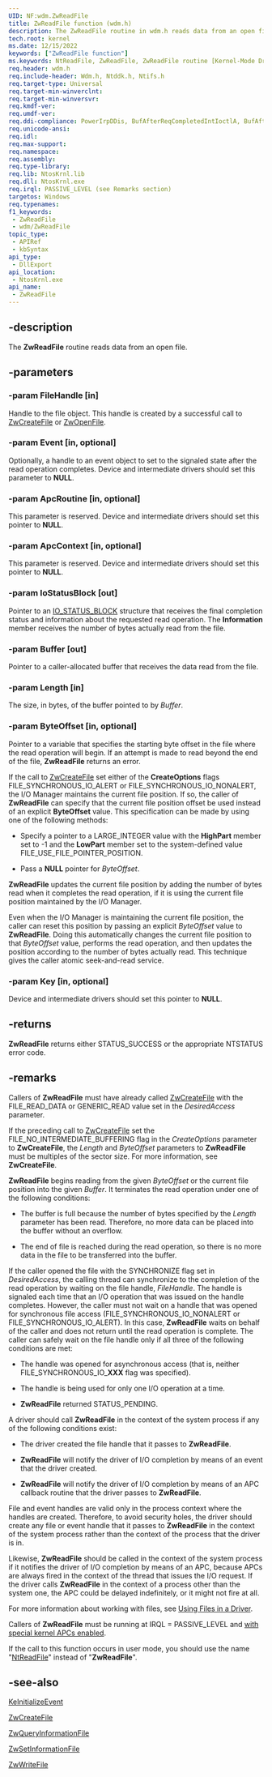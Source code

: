 ```yaml
---
UID: NF:wdm.ZwReadFile
title: ZwReadFile function (wdm.h)
description: The ZwReadFile routine in wdm.h reads data from an open file. Callers of ZwReadFile must have already called ZwCreateFile.
tech.root: kernel
ms.date: 12/15/2022
keywords: ["ZwReadFile function"]
ms.keywords: NtReadFile, ZwReadFile, ZwReadFile routine [Kernel-Mode Driver Architecture], k111_5cf3ebe2-7c2f-4998-b441-7d2aa2eb091f.xml, kernel.zwreadfile, wdm/NtReadFile, wdm/ZwReadFile
req.header: wdm.h
req.include-header: Wdm.h, Ntddk.h, Ntifs.h
req.target-type: Universal
req.target-min-winverclnt:
req.target-min-winversvr: 
req.kmdf-ver: 
req.umdf-ver: 
req.ddi-compliance: PowerIrpDDis, BufAfterReqCompletedIntIoctlA, BufAfterReqCompletedIoctlA, BufAfterReqCompletedReadA, BufAfterReqCompletedWriteA, HwStorPortProhibitedDDIs
req.unicode-ansi: 
req.idl: 
req.max-support: 
req.namespace: 
req.assembly: 
req.type-library: 
req.lib: NtosKrnl.lib
req.dll: NtosKrnl.exe
req.irql: PASSIVE_LEVEL (see Remarks section)
targetos: Windows
req.typenames: 
f1_keywords:
 - ZwReadFile
 - wdm/ZwReadFile
topic_type:
 - APIRef
 - kbSyntax
api_type:
 - DllExport
api_location:
 - NtosKrnl.exe
api_name:
 - ZwReadFile
---
```


## -description

The **ZwReadFile** routine reads data from an open file.

## -parameters

### -param FileHandle [in]

Handle to the file object. This handle is created by a successful call to [ZwCreateFile](../ntifs/nf-ntifs-ntcreatefile.md) or [ZwOpenFile](../ntifs/nf-ntifs-ntopenfile.md).

### -param Event [in, optional]

Optionally, a handle to an event object to set to the signaled state after the read operation completes. Device and intermediate drivers should set this parameter to **NULL**.

### -param ApcRoutine [in, optional]

This parameter is reserved. Device and intermediate drivers should set this pointer to **NULL**.

### -param ApcContext [in, optional]

This parameter is reserved. Device and intermediate drivers should set this pointer to **NULL**.

### -param IoStatusBlock [out]

Pointer to an [IO_STATUS_BLOCK](./ns-wdm-_io_status_block.md) structure that receives the final completion status and information about the requested read operation. The **Information** member receives the number of bytes actually read from the file.

### -param Buffer [out]

Pointer to a caller-allocated buffer that receives the data read from the file.

### -param Length [in]

The size, in bytes, of the buffer pointed to by *Buffer*.

### -param ByteOffset [in, optional]

Pointer to a variable that specifies the starting byte offset in the file where the read operation will begin. If an attempt is made to read beyond the end of the file, **ZwReadFile** returns an error.

If the call to [ZwCreateFile](../ntifs/nf-ntifs-ntcreatefile.md) set either of the **CreateOptions** flags FILE_SYNCHRONOUS_IO_ALERT or FILE_SYNCHRONOUS_IO_NONALERT, the I/O Manager maintains the current file position. If so, the caller of **ZwReadFile** can specify that the current file position offset be used instead of an explicit **ByteOffset** value. This specification can be made by using one of the following methods:

- Specify a pointer to a LARGE_INTEGER value with the **HighPart** member set to -1 and the **LowPart** member set to the system-defined value FILE_USE_FILE_POINTER_POSITION.

- Pass a **NULL** pointer for *ByteOffset*.

**ZwReadFile** updates the current file position by adding the number of bytes read when it completes the read operation, if it is using the current file position maintained by the I/O Manager.

Even when the I/O Manager is maintaining the current file position, the caller can reset this position by passing an explicit *ByteOffset* value to **ZwReadFile**. Doing this automatically changes the current file position to that *ByteOffset* value, performs the read operation, and then updates the position according to the number of bytes actually read. This technique gives the caller atomic seek-and-read service.

### -param Key [in, optional]

Device and intermediate drivers should set this pointer to **NULL**.

## -returns

**ZwReadFile** returns either STATUS_SUCCESS or the appropriate NTSTATUS error code.

## -remarks

Callers of **ZwReadFile** must have already called [ZwCreateFile](../ntifs/nf-ntifs-ntcreatefile.md) with the FILE_READ_DATA or GENERIC_READ value set in the *DesiredAccess* parameter.

If the preceding call to [ZwCreateFile](../ntifs/nf-ntifs-ntcreatefile.md) set the FILE_NO_INTERMEDIATE_BUFFERING flag in the *CreateOptions* parameter to **ZwCreateFile**, the *Length* and *ByteOffset* parameters to **ZwReadFile** must be multiples of the sector size. For more information, see **ZwCreateFile**.

**ZwReadFile** begins reading from the given *ByteOffset* or the current file position into the given *Buffer*. It terminates the read operation under one of the following conditions:

- The buffer is full because the number of bytes specified by the *Length* parameter has been read. Therefore, no more data can be placed into the buffer without an overflow.

- The end of file is reached during the read operation, so there is no more data in the file to be transferred into the buffer.

If the caller opened the file with the SYNCHRONIZE flag set in *DesiredAccess*, the calling thread can synchronize to the completion of the read operation by waiting on the file handle, *FileHandle*. The handle is signaled each time that an I/O operation that was issued on the handle completes. However, the caller must not wait on a handle that was opened for synchronous file access (FILE_SYNCHRONOUS_IO_NONALERT or FILE_SYNCHRONOUS_IO_ALERT). In this case, **ZwReadFile** waits on behalf of the caller and does not return until the read operation is complete. The caller can safely wait on the file handle only if all three of the following conditions are met:

- The handle was opened for asynchronous access (that is, neither FILE_SYNCHRONOUS_IO_**XXX** flag was specified).

- The handle is being used for only one I/O operation at a time.

- **ZwReadFile** returned STATUS_PENDING.

A driver should call **ZwReadFile** in the context of the system process if any of the following conditions exist:

- The driver created the file handle that it passes to **ZwReadFile**.

- **ZwReadFile** will notify the driver of I/O completion by means of an event that the driver created.

- **ZwReadFile** will notify the driver of I/O completion by means of  an APC callback routine that the driver passes to **ZwReadFile**.

File and event handles are valid only in the process context where the handles are created. Therefore, to avoid security holes, the driver should create any file or event handle that it passes to **ZwReadFile** in the context of the system process rather than the context of the process that the driver is in.

Likewise, **ZwReadFile** should be called in the context of the system process if it notifies the driver of I/O completion by means of an APC, because APCs are always fired in the context of the thread that issues the I/O request. If the driver calls **ZwReadFile** in the context of a process other than the system one, the APC could be delayed indefinitely, or it might not fire at all.

For more information about working with files, see [Using Files in a Driver](/windows-hardware/drivers/kernel/using-files-in-a-driver).

Callers of **ZwReadFile** must be running at IRQL = PASSIVE_LEVEL and [with special kernel APCs enabled](/windows-hardware/drivers/kernel/disabling-apcs).

If the call to this function occurs in user mode, you should use the name "[NtReadFile](../ntifs/nf-ntifs-ntreadfile.md)" instead of "**ZwReadFile**".

## -see-also

[KeInitializeEvent](./nf-wdm-keinitializeevent.md)

[ZwCreateFile](../ntifs/nf-ntifs-ntcreatefile.md)

[ZwQueryInformationFile](../ntifs/nf-ntifs-ntqueryinformationfile.md)

[ZwSetInformationFile](../ntifs/nf-ntifs-ntsetinformationfile.md)

[ZwWriteFile](../ntifs/nf-ntifs-ntwritefile.md)